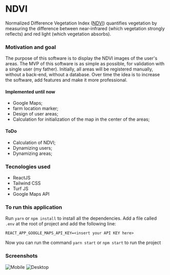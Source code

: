 # NDVI

Normalized Difference Vegetation Index ([NDVI](http://https://gisgeography.com/ndvi-normalized-difference-vegetation-index/ "NDVI")) quantifies vegetation by measuring the difference between near-infrared (which vegetation strongly reflects) and red light (which vegetation absorbs).

### Motivation and goal
The purpose of this software is to display the NDVI images of the user's areas. The MVP of this software is as simple as possible, for validation with a single user (my father). Initially, all areas will be registered manually, without a back-end, without a database. Over time the idea is to increase the software, add features and make it more professional.

#### Implemented until now
- Google Maps;
- farm location marker;
- Design of user areas;
- Calculation for initialization of the map in the center of the areas;

#### ToDo
- Calculation of NDVI;
- Dynamizing users;
- Dynamizing areas;

### Tecnologies used
- ReactJS
- Tailwind CSS
- Turf JS
- Google Maps API

### To run this application
Run `yarn` or `npm install` to install all the dependencies.
Add a file called `.env` at the root of project and add the following line:

`REACT_APP_GOOGLE_MAPS_API_KEY=<insert your API KEY here>`

Now you can run the command `yarn start` or `npm start` to run the project

### Screenshots
![Mobile](https://user-images.githubusercontent.com/29802533/79703483-7ba52000-8282-11ea-855a-0d35b1a4e6a8.jpg "Mobile")
![Desktop](https://user-images.githubusercontent.com/29802533/79703486-81026a80-8282-11ea-8517-729767e01b1d.jpg "Desktop")
